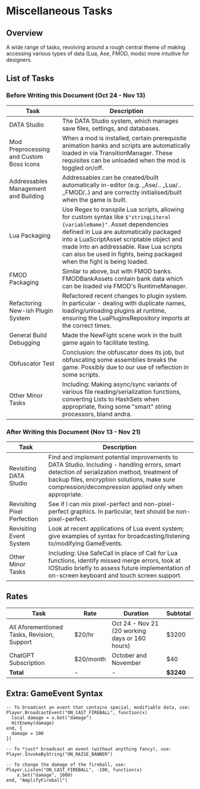 
# Miscellaneous Tasks

## Overview
A wide range of tasks, revolving around a rough central theme of making accessing various types of data (Lua, Ase, FMOD, mods) more intuitive for designers.


## List of Tasks
### Before Writing this Document (Oct 24 - Nov 13)
| **Task** | **Description** |
| ------------- | ------------- |
| DATA Studio | The DATA Studio system, which manages save files, settings, and databases. |
| Mod Preprocessing and Custom Boss Icons | When a mod is installed, certain prerequisite animation banks and scripts are automatically loaded in via TransitionManager. These requisites can be unloaded when the mod is toggled on/off. |
| Addressables Management and Building | Addressables can be created/built automatically in-editor (e.g. _Ase/.. _Lua/.. _FMOD/..) and are correctly initialised/built when the game is built. |
| Lua Packaging | Use Regex to transpile Lua scripts, allowing for custom syntax like `$"stringLiteral {variableName}"`. Asset dependencies defined in Lua are automatically packaged into a LuaScriptAsset scriptable object and made into an addressable. Raw Lua scripts can also be used in fights, being packaged when the fight is being loaded. |
| FMOD Packaging | Similar to above, but with FMOD banks. FMODBankAssets contain bank data which can be loaded via FMOD's RuntimeManager. |
| Refactoring New-ish Plugin System | Refactored recent changes to plugin system. In particular - dealing with duplicate names, loading/unloading plugins at runtime, ensuring the LuaPluginsRepository imports at the correct times. |
| General Build Debugging | Made the NewFight scene work in the built game again to facilitate testing. |
| Obfuscator Test | Conclusion: the obfuscator does its job, but obfuscating some assemblies breaks the game. Possibly due to our use of reflection in some scripts. |
| Other Minor Tasks | Including: Making async/sync variants of various file reading/serialization functions, converting Lists to HashSets when appropriate, fixing some "smart" string processors, bland andra. |
### After Writing this Document (Nov 13 - Nov 21)
| **Task** | **Description** |
| ------------- | ------------- |
| Revisiting DATA Studio | Find and implement potential improvements to DATA Studio. Including - handling errors, smart detection of serialization method, treatment of backup files, encryption solutions, make sure compression/decompression applied only when appropriate. |
| Revisiting Pixel Perfection | See if I can mix pixel-perfect and non-pixel-perfect graphics. In particular, text should be non-pixel-perfect. |
| Revisiting Event System | Look at recent applications of Lua event system; give examples of syntax for broadcasting/listening to/modifying GameEvents. |
| Other Minor Tasks | Including: Use SafeCall in place of Call for Lua functions, identify missed merge errors, look at IOStudio briefly to assess future implementation of on-screen keyboard and touch screen support. |

## Rates
| **Task** | **Rate** | **Duration** | **Subtotal** |
| ------------- | ------------- | ------------- | ------------- |
| All Aforementioned Tasks, Revision, Support | $20/hr | Oct 24 - Nov 21 (20 working days or 160 hours) | $3200 |
| ChatGPT Subscription | $20/month | October and November | $40 |
| **Total** | - | - | **$3240** |

## Extra: GameEvent Syntax
```
-- To broadcast an event that contains special, modifiable data, use:
Player.BroadcastEvent("ON_CAST_FIREBALL", function(x) 
  local damage = x.Get("damage")
  HitEnemy(damage)
end, {
  damage = 100
})

-- To *just* broadcast an event (without anything fancy), use:
Player.InvokeByString("ON_RAISE_BANNER")

-- To change the damage of the fireball, use:
Player.Listen("ON_CAST_FIREBALL", -100, function(x)
    x.Set("damage", 1000)
end, "AmplifyFireball")
```


